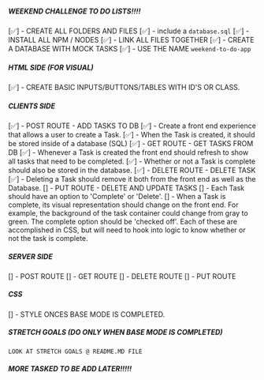 ##### WEEKEND CHALLENGE TO DO LISTS!!!!

[✅] - CREATE ALL FOLDERS AND FILES
    [✅] - include a `database.sql`
[✅] - INSTALL ALL NPM / NODES 
[✅] - LINK ALL FILES TOGETHER
[✅] - CREATE A DATABASE WITH MOCK TASKS
    [✅] - USE THE NAME `weekend-to-do-app`

##### HTML SIDE (FOR VISUAL)

[✅] - CREATE BASIC INPUTS/BUTTONS/TABLES WITH ID'S OR CLASS.

##### CLIENTS SIDE

[✅] - POST ROUTE - ADD TASKS TO DB
    [✅] - Create a front end experience that allows a user to create a Task. 
    [✅] - When the Task is created, it should be stored inside of a database (SQL)
[✅] - GET ROUTE - GET TASKS FROM DB
    [✅] - Whenever a Task is created the front end should refresh to show all tasks that need to be completed.
    [✅] - Whether or not a Task is complete should also be stored in the database.
[✅] - DELETE ROUTE - DELETE TASK
    [✅] - Deleting a Task should remove it both from the front end as well as the Database.
[] - PUT ROUTE - DELETE AND UPDATE TASKS
    [] - Each Task should have an option to 'Complete' or 'Delete'.
    [] - When a Task is complete, its visual representation should change on the front end. For example, the background of the task container could change from gray to green. The complete option should be  'checked off'. Each of these are accomplished in CSS, but will need to hook into logic to know whether or not the task is complete.

##### SERVER SIDE 

[] - POST ROUTE
[] - GET ROUTE
[] - DELETE ROUTE
[] - PUT ROUTE

##### CSS

[] - STYLE ONCES BASE MODE IS COMPLETED. 

##### STRETCH GOALS (DO ONLY WHEN BASE MODE IS COMPLETED)
    LOOK AT STRETCH GOALS @ README.MD FILE

##### MORE TASKED TO BE ADD LATER!!!!!